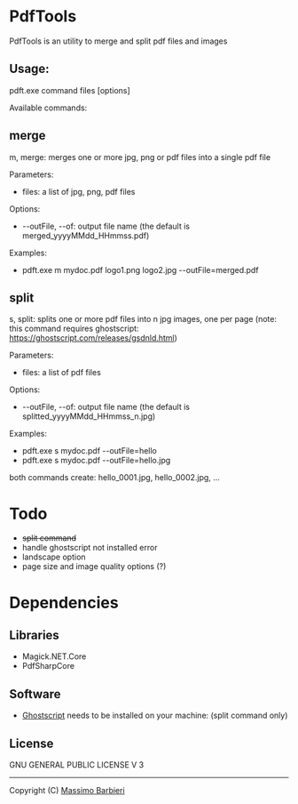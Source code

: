 PdfTools
==============

PdfTools is an utility to merge and split pdf files and images

## Usage:
  pdft.exe command files [options]

Available commands:

## merge
  m, merge: merges one or more jpg, png or pdf files into a single pdf file

Parameters:
- files: a list of jpg, png, pdf files

Options:
-  --outFile, --of:  output file name (the default is merged_yyyyMMdd_HHmmss.pdf)

Examples:
- pdft.exe m mydoc.pdf logo1.png logo2.jpg --outFile=merged.pdf

## split
  s, split: splits one or more pdf files into n jpg images, one per page
  (note: this command requires ghostscript: https://ghostscript.com/releases/gsdnld.html)

Parameters:
-  files: a list of pdf files

Options:
-  --outFile, --of:  output file name (the default is splitted_yyyyMMdd_HHmmss_n.jpg)

Examples:
-  pdft.exe s mydoc.pdf --outFile=hello
-  pdft.exe s mydoc.pdf --outFile=hello.jpg

both commands create: hello_0001.jpg, hello_0002.jpg, ...

# Todo
- ~~split command~~
- handle ghostscript not installed error
- landscape option
- page size and image quality options (?)

# Dependencies

## Libraries
- Magick.NET.Core
- PdfSharpCore

## Software
- [Ghostscript](https://ghostscript.com/releases/gsdnld.html) needs to be installed on your machine:  (split command only)

## License
GNU GENERAL PUBLIC LICENSE V 3

---

Copyright (C) [Massimo Barbieri](http://www.massimobarbieri.it) 
